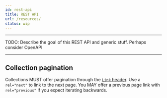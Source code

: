 ```yaml
---
id: rest-api
title: REST API
url: /resources/
status: wip
---
```


***
TODO: Describe the goal of this REST API and generic stuff. Perhaps consider
OpenAPI
***

## Collection pagination

Collections MUST offer pagination through the [`Link` header](@rfc8288).
Use a `rel="next"` to link to the next page. You MAY offer a previous page
link with `rel="previous"` if you expect iterating backwards.
